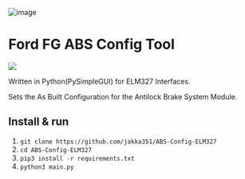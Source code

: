 ![image](https://user-images.githubusercontent.com/57064943/163714778-8598c24a-6ae2-49f6-ba4c-42de94dfa025.png)
# Ford FG ABS Config Tool

<a href="https://testerpresent.com.au/"><img src="https://img.shields.io/badge/Tester Present -Specialist Automotive Solutions-blue" /></a>

Written in Python(PySimpleGUI) for ELM327 Interfaces.

Sets the As Built Configuration for the Antilock Brake System Module.


## Install & run

1. `git clone https://github.com/jakka351/ABS-Config-ELM327`  
2. `cd ABS-Config-ELM327`
3. `pip3 install -r requirements.txt`
4. `python3 main.py`

